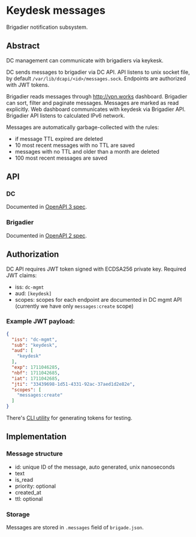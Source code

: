 # Keydesk messages
Brigadier notification subsystem.
## Abstract
DC management can communicate with brigadiers via keykesk. 

DC sends messages to brigadier via DC API. API listens to unix socket file, by default `/var/lib/dcapi/<id>/messages.sock`. Endpoints are authorized with JWT tokens.

Brigadier reads messages through http://vpn.works dashboard. Brigadier can sort, filter and paginate messages. Messages are marked as read explicitly. Web dashboard communicates with keydesk via Brigadier API. Brigadier API listens to calculated IPv6 network.

Messages are automatically garbage-collected with the rules:
- if message TTL expired are deleted
- 10 most recent messages with no TTL are saved
- messages with no TTL and older than a month are deleted
- 100 most recent messages are saved
## API
### DC
Documented in [OpenAPI 3 spec](api/messages.yaml).
### Brigadier
Documented in [OpenAPI 2 spec](swagger/swagger.yml).
## Authorization
DC API requires JWT token signed with ECDSA256 private key. Required JWT claims:
- iss: `dc-mgmt`
- aud: `[keydesk]`
- scopes: scopes for each endpoint are documented in DC mgmt API (currently we have only `messages:create` scope)

### Example JWT payload:
```json
{
  "iss": "dc-mgmt",
  "sub": "keydesk",
  "aud": [
    "keydesk"
  ],
  "exp": 1711046285,
  "nbf": 1711042685,
  "iat": 1711042685,
  "jti": "33439698-1d51-4331-92ac-37aed1d2e82e",
  "scopes": [
    "messages:create"
  ]
}
```
There's [CLI utility](cmd/jwt/main.go) for generating tokens for testing.
## Implementation
### Message structure
- id: unique ID of the message, auto generated, unix nanoseconds
- text
- is_read
- priority: optional
- created_at
- ttl: optional
### Storage
Messages are stored in `.messages` field of `brigade.json`.


